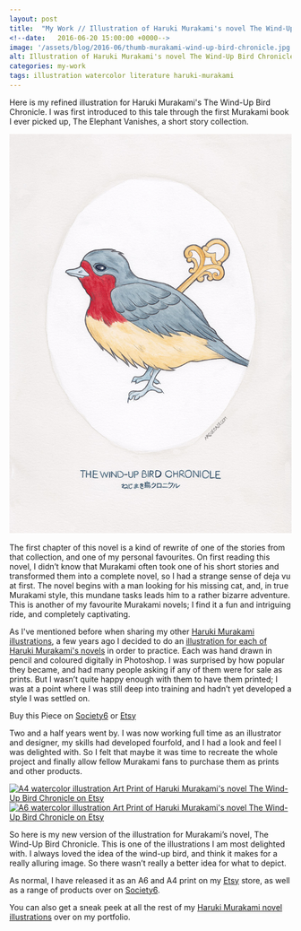 ```yaml
---
layout: post
title:  "My Work // Illustration of Haruki Murakami's novel The Wind-Up Bird Chronicle"
<!--date: 	2016-06-20 15:00:00 +0000-->
image: '/assets/blog/2016-06/thumb-murakami-wind-up-bird-chronicle.jpg'
alt: Illustration of Haruki Murakami's novel The Wind-Up Bird Chronicle by illustrator / artist Karen Muray of A Rose Cast
categories: my-work
tags: illustration watercolor literature haruki-murakami
---
```


<p class="intro">Here is my refined illustration for Haruki Murakami's The Wind-Up Bird Chronicle. I was first introduced to this tale through the first Murakami book I ever picked up, The Elephant Vanishes, a short story collection.</p>

![Watercolor illustration of Haruki Murakami's novel The Wind-Up Bird Chronicle by illustrator / artist Karen Muray of A Rose Cast](/assets/folio/murakami/illustration-murakami-windupbirdchroncle.jpg "Watercolor illustration of Haruki Murakami's novel The Wind-Up Bird Chronicle by illustrator / artist Karen Muray of A Rose Cast")

The first chapter of this novel is a kind of rewrite of one of the stories from that collection, and one of my personal favourites. On first reading this novel, I didn’t know that Murakami often took one of his short stories and transformed them into a complete novel, so I had a strange sense of deja vu at first. The novel begins with a man looking for his missing cat, and, in true Murakami style, this mundane tasks leads him to a rather bizarre adventure. This is another of my favourite Murakami novels; I find it a fun and intriguing ride, and completely captivating.

As I've mentioned before when sharing my other [Haruki Murakami illustrations](/tag/Haruki-Murakami/ "Watercolour Illustration for Haruki Murakami's Novels"), a few years ago I decided to do an [illustration for each of Haruki Murakami's novels](http://www.akaihane.co.uk/post/54588755092/haruki-murakami "The original Haruki Murakami novel illustrations") in order to practice. Each was hand drawn in pencil and coloured digitally in Photoshop. I was surprised by how popular they became, and had many people asking if any of them were for sale as prints. But I wasn’t quite happy enough with them to have them printed; I was at a point where I was still deep into training and hadn’t yet developed a style I was settled on.

<div class="highlight">
  <p>Buy <span class="the">this</span> Piece <span class="the">on</span>
    <a href="https://society6.com/product/LINK" title="Buy Watercolor illustration of Haruki Murakami's novel The Wind-Up Bird Chronicle on the A Rose Cast Society6 store">Society6</a>
    <span class="the">or</span>
    <a href="https://www.etsy.com/shop/ARoseCast?section_id=18192366" title="Buy Watercolor illustration of Haruki Murakami's novel The Wind-Up Bird Chronicle on the A Rose Cast Etsy store">Etsy</a>
  </p>
</div>

Two and a half years went by. I was now working full time as an illustrator and designer, my skills had developed fourfold, and I had a look and feel I was delighted with. So I felt that maybe it was time to recreate the whole project and finally allow fellow Murakami fans to purchase them as prints and other products.

<div class="row">
	<div class="col-md-6">
		<a href="https://www.etsy.com/shop/ARoseCast?section_id=18192366" title="A4 watercolor illustration Art Print of Haruki Murakami's novel The Wind-Up Bird Chronicle on Etsy"><img src="/assets/blog/2016-06/a4-illustration-murakami-windup-bird-chroncle.jpg" alt="A4 watercolor illustration Art Print of Haruki Murakami's novel The Wind-Up Bird Chronicle on Etsy"></a>
	</div>
	<div class="col-md-6">
		<a href="https://www.etsy.com/shop/ARoseCast?section_id=18192366" title="A6 watercolor illustration Art Print of Haruki Murakami's novel The Wind-Up Bird Chronicle on Etsy"><img src="/assets/blog/2016-06/a6-illustration-murakami-windup-bird-chroncle.jpg" alt="A6 watercolor illustration Art Print of Haruki Murakami's novel The Wind-Up Bird Chronicle on Etsy"></a>
	</div>
</div>

So here is my new version of the illustration for Murakami’s novel, The Wind-Up Bird Chronicle. This is one of the illustrations I am most delighted with. I always loved the idea of the wind-up bird, and think it makes for a really alluring image. So there wasn’t really a better idea for what to depict.

As normal, I have released it as an A6 and A4 print on my [Etsy](https://www.etsy.com/shop/ARoseCast?section_id=18192366 "Watercolour Illustration for Haruki Murakami's The Wind-Up Bird Chronicle on Esty") store, as well as a range of products over on [Society6](LINK "Watercolour Illustration for Haruki Murakami's The Wind-Up Bird Chronicle on Esty").

You can also get a sneak peek at all the rest of my <a href="/project/illustration-murakami.html" title="Haruki Murakami novel watercolor illustrations by illustrator / artist Karen Muray of A Rose Cast">Haruki Murakami novel illustrations</a> over on my portfolio.